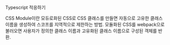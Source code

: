 Typescript 적응하기

CSS Module이란
모듀로화된 CSS로 CSS 클래스를 만들면 자동으로 고유한 클래스 이름을 생성하여 스코프를 지역적으로 제한하는 방법.
모듈화된 CSS를 webpack으로 불러오면 사용자가 정의한 클래스 이름과 고유화된 클래스 이름으로 구성된 객체를 반환.